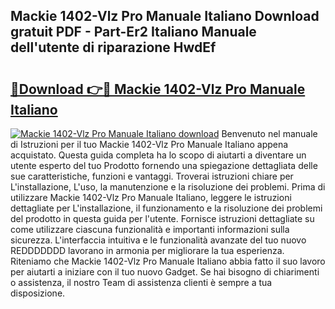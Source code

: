 ## Mackie 1402-Vlz Pro Manuale Italiano Download gratuit PDF - Part-Er2 Italiano Manuale dell'utente di riparazione HwdEf

# <h2><a href="http://dfgzzp.blite.top/?on=Mackie+1402-Vlz+Pro+Manuale+Italiano">🔗Download 👉🔴 Mackie 1402-Vlz Pro Manuale Italiano</a></h2>

[![Mackie 1402-Vlz Pro Manuale Italiano download](https://i.imgur.com/lujVjoI.png)](http://dfgzzp.blite.top/?on=Mackie+1402-Vlz+Pro+Manuale+Italiano)
Benvenuto nel manuale di Istruzioni per il tuo Mackie 1402-Vlz Pro Manuale Italiano appena acquistato. Questa guida completa ha lo scopo di aiutarti a diventare un utente esperto del tuo Prodotto fornendo una spiegazione dettagliata delle sue caratteristiche, funzioni e vantaggi. Troverai istruzioni chiare per L'installazione, L'uso, la manutenzione e la risoluzione dei problemi. Prima di utilizzare Mackie 1402-Vlz Pro Manuale Italiano, leggere le istruzioni dettagliate per L'installazione, il funzionamento e la risoluzione dei problemi del prodotto in questa guida per l'utente. Fornisce istruzioni dettagliate su come utilizzare ciascuna funzionalità e importanti informazioni sulla sicurezza. L'interfaccia intuitiva e le funzionalità avanzate del tuo nuovo REDDDDDDD lavorano in armonia per migliorare la tua esperienza. Riteniamo che Mackie 1402-Vlz Pro Manuale Italiano abbia fatto il suo lavoro per aiutarti a iniziare con il tuo nuovo Gadget. Se hai bisogno di chiarimenti o assistenza, il nostro Team di assistenza clienti è sempre a tua disposizione.
